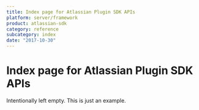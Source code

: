 ```yaml
---
title: Index page for Atlassian Plugin SDK APIs
platform: server/framework
product: atlassian-sdk
category: reference
subcategory: index
date: "2017-10-30"
---
```

# Index page for Atlassian Plugin SDK APIs

Intentionally left empty. This is just an example.

